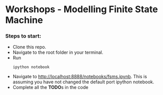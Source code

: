 # Workshops - Modelling Finite State Machine

### Steps to start:
* Clone this repo.
* Navigate to the root folder in your terminal.
* Run
  ```
  ipython notebook
  ```
* Navigate to [http://localhost:8888/notebooks/fsms.ipynb](http://localhost:8888/notebooks/ga.ipynb). This is assuming you have not changed the default port ipython notebook.
* Complete all the **TODO**s in the code
